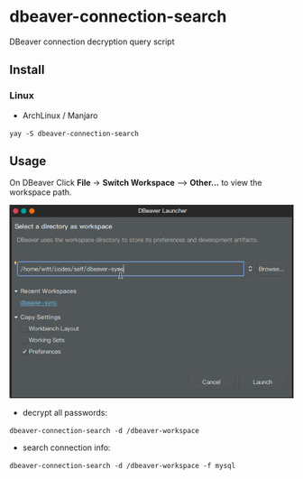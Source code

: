 # dbeaver-connection-search
DBeaver connection decryption query script


## Install
### Linux

* ArchLinux / Manjaro

`yay -S dbeaver-connection-search`

## Usage

On DBeaver Click **File** -> **Switch Workspace** --> **Other...** to view the workspace path.

![View workspace path](image.png)

* decrypt all passwords:

`dbeaver-connection-search -d /dbeaver-workspace`

* search connection info:

`dbeaver-connection-search -d /dbeaver-workspace -f mysql`